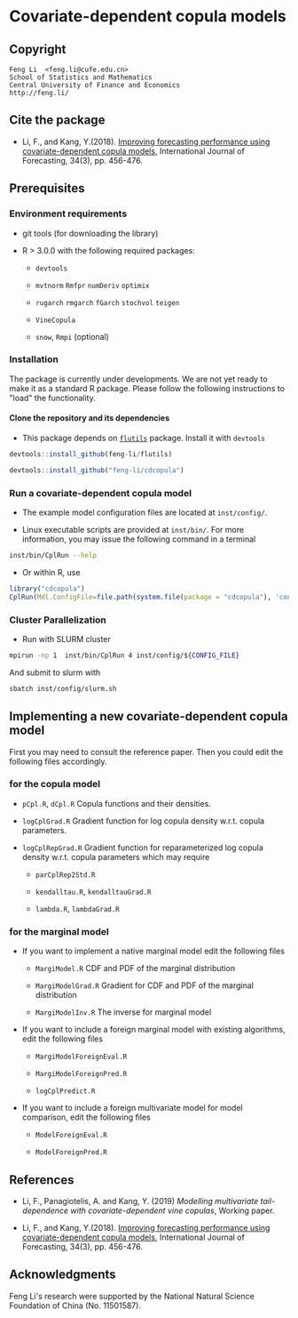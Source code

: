 # Covariate-dependent copula models

## Copyright

    Feng Li  <feng.li@cufe.edu.cn>
    School of Statistics and Mathematics
    Central University of Finance and Economics
    http://feng.li/

## Cite the package

* Li, F., and Kang, Y.(2018). [Improving forecasting performance using covariate-dependent
  copula models](http://dx.doi.org/10.1016/j.ijforecast.2018.01.007), International
  Journal of Forecasting, 34(3), pp. 456-476.

## Prerequisites

### Environment requirements

* git tools (for downloading the library)

* R > 3.0.0 with the following required packages:

    * `devtools`

    * `mvtnorm` `Rmfpr` `numDeriv` `optimix`

    * `rugarch` `rmgarch`  `fGarch` `stochvol` `teigen`

    * `VineCopula`

    * `snow`, `Rmpi` (optional)

### Installation

The package is currently under developments. We are not yet ready to make it as a standard
R package. Please follow the following instructions to "load" the functionality.

#### Clone the repository and its dependencies

- This package depends on [`flutils`](https://github.com/feng-li/flutils) package. Install it with `devtools`

``` r
devtools::install_github(feng-li/flutils)
```

``` r
devtools::install_github("feng-li/cdcopula")
```


### Run a covariate-dependent copula model

* The example model configuration files are located at `inst/config/`.

* Linux executable scripts are provided at `inst/bin/`.  For more information, you may
  issue the following command in a terminal

``` sh
inst/bin/CplRun --help
```

* Or within R, use

``` R
library("cdcopula")
CplRun(Mdl.ConfigFile=file.path(system.file(package = "cdcopula"), 'config/config.BB7.GARCH.SP100-SP600.R'))
```

### Cluster Parallelization

* Run with SLURM cluster

``` sh
mpirun -np 1  inst/bin/CplRun 4 inst/config/${CONFIG_FILE}
```

And submit to slurm with

``` sh
sbatch inst/config/slurm.sh
```

## Implementing a new covariate-dependent copula model

First you may need to consult the reference paper. Then you could edit the following files
accordingly.

### for the copula model

* `pCpl.R`, `dCpl.R` Copula functions and their densities.

* `logCplGrad.R` Gradient function for log copula density w.r.t. copula parameters.

* `logCplRepGrad.R` Gradient function for reparameterized log copula density w.r.t. copula
parameters which may require

    * `parCplRep2Std.R`

    * `kendalltau.R`, `kendalltauGrad.R`

    * `lambda.R`, `lambdaGrad.R`

### for the marginal model

* If you want to implement a native marginal model edit the following files

    * `MargiModel.R` CDF and PDF of the marginal distribution

    * `MargiModelGrad.R` Gradient for CDF and PDF of the marginal distribution

    * `MargiModelInv.R` The inverse for marginal model

* If you want to include a foreign marginal model with existing algorithms, edit the
following files

    * `MargiModelForeignEval.R`

    * `MargiModelForeignPred.R`

    * `logCplPredict.R`

* If you want to include a foreign multivariate model for model comparison, edit the
  following files

    * `ModelForeignEval.R`

    * `ModelForeignPred.R`

## References

* Li, F., Panagiotelis, A. and Kang, Y. (2019) _Modelling multivariate tail-dependence
  with covariate-dependent vine copulas_, Working paper.

* Li, F., and Kang, Y.(2018). [Improving forecasting performance using covariate-dependent
  copula models](http://dx.doi.org/10.1016/j.ijforecast.2018.01.007), International
  Journal of Forecasting, 34(3), pp. 456-476.


## Acknowledgments

Feng Li's research were supported by the National Natural Science Foundation of China
(No. 11501587).
